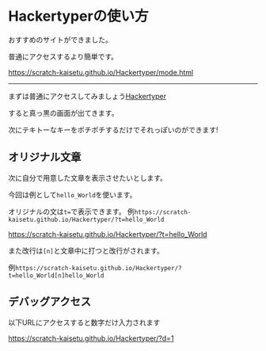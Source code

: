 # Hackertyperの使い方

おすすめのサイトができました。

普通にアクセスするより簡単です。

https://scratch-kaisetu.github.io/Hackertyper/mode.html

***

まずは普通にアクセスしてみましょう[Hackertyper](https://scratch-kaisetu.github.io/Hackertyper/ "Hackertyperにアクセス")

すると真っ黒の画面が出てきます。

次にテキトーなキーをポチポチするだけでそれっぽいのができます!

## オリジナル文章
次に自分で用意した文章を表示させたいとします。

今回は例として`hello_World`を使います。

オリジナルの文は`t=`で表示できます。
例`https://scratch-kaisetu.github.io/Hackertyper/?t=hello_World`

https://scratch-kaisetu.github.io/Hackertyper/?t=hello_World

また改行は`[n]`と文章中に打つと改行がされます。

例`https://scratch-kaisetu.github.io/Hackertyper/?t=hello_World[n]hello_World`

## デバッグアクセス
以下URLにアクセスすると数字だけ入力されます

https://scratch-kaisetu.github.io/Hackertyper/?d=1
